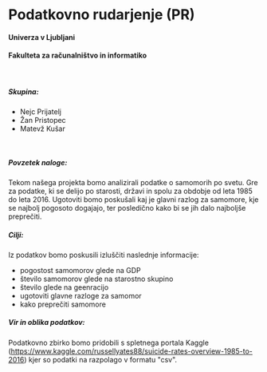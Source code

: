 # Podatkovno rudarjenje (PR)
#### Univerza v Ljubljani
#### Fakulteta za računalništvo in informatiko
<br>

##### Skupina:
 - Nejc Prijatelj
 - Žan Pristopec
 - Matevž Kušar
 
<br>

##### Povzetek naloge:

Tekom našega projekta bomo analizirali podatke o samomorih po svetu. Gre za podatke, ki se delijo po starosti, državi in spolu za obdobje od leta 1985 do leta 2016.
Ugotoviti bomo poskušali kaj je glavni razlog za samomore, kje se najbolj pogosoto dogajajo, ter posledično kako bi se jih dalo najboljše preprečiti.

##### Cilji:

Iz podatkov bomo poskusili izluščiti naslednje informacije:
 - pogostost samomorov glede na GDP
 - število samomorov glede na starostno skupino
 - število glede na geenracijo
 - ugotoviti glavne razloge za samomor
 - kako preprečiti samomore

##### Vir in oblika podatkov:
 
Podatkovno zbirko bomo pridobili s spletnega portala Kaggle (https://www.kaggle.com/russellyates88/suicide-rates-overview-1985-to-2016) kjer so podatki na razpolago v formatu "csv".
